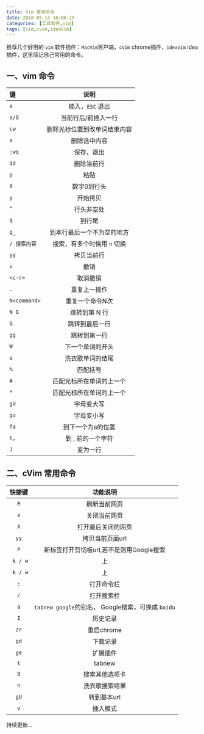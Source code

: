 ```yaml
---
title: Vim 常用命令
date: 2018-05-14 16:06:25
categories: [工具软件,vim]
tags: [vim,cvim,ideaVim]
---
```

推荐几个好用的 `vim` 软件插件：`MacVim`客户端，`cVim` chrome插件，`ideaVim` idea插件，这里简记自己常用的命令。<!--more-->


## 一、vim 命令

|键|说明|
|:----|:----:|
|`a`|插入，`ESC` 退出|
|`o/O`|当前行后/前插入一行|
|`cw`|删除光标位置到改单词结束内容|
|`x`|删除选中内容|
|`:wq`|保存，退出|
|`dd`|删除当前行|
|`p`|粘贴|
|`0`|数字0到行头|
|`y`|开始拷贝|
|`^`|行头非空处|
|`$`|到行尾|
|`g_`|到本行最后一个不为空的地方|
|`/ 搜索内容`|搜索，有多个时候用 `n` 切换|
|`yy`|拷贝当前行|
|`u`|撤销|
|`<c-r>`|取消撤销|
|`.`|重复上一操作|
|`N<command>`|重复一个命令N次|
|`N G`| 跳转到第 N 行|
|`G`|跳转到最后一行|
|`gg`|跳转到第一行|
|`W`|下一个单词的开头|
|`e`|洗衣歌单词的结尾|
|`%`|匹配括号|
|`#`|匹配光标所在单词的上一个|
|`*`|匹配光标所在单词的上一个|
|`gU`|字母变大写|
|`gu`|字母变小写|
|`fa`|到下一个为a的位置|
|`t,`|到 , 前的一个字符|
|`J`|变为一行|


## 二、cVim 常用命令

| 快捷键|功能说明  |
|:---:|:---:|
| `R` |刷新当前网页 |
|`x`|关闭当前网页|
|`X`|打开最后关闭的网页|
|`yy`|拷贝当前页面url|
|`P`|新标签打开剪切板url,若不是则用Google搜索|
|` k / w`|上|
|` k / w`|上|
|`:`|打开命令栏|
|`/`|打开搜索栏|
|`a`|`tabnew google`的别名， Google搜索，可换成 `baidu` |
|`I`|历史记录|
|`zr`|重启chrome|
|`gd`|下载记录|
|`ge`|扩展插件|
|`t`|tabnew|
|`B`|搜索其他选项卡|
|`n`|洗衣歌搜索结果|
|`gU`|转到基本url|
|`v`|插入模式|

持续更新...





